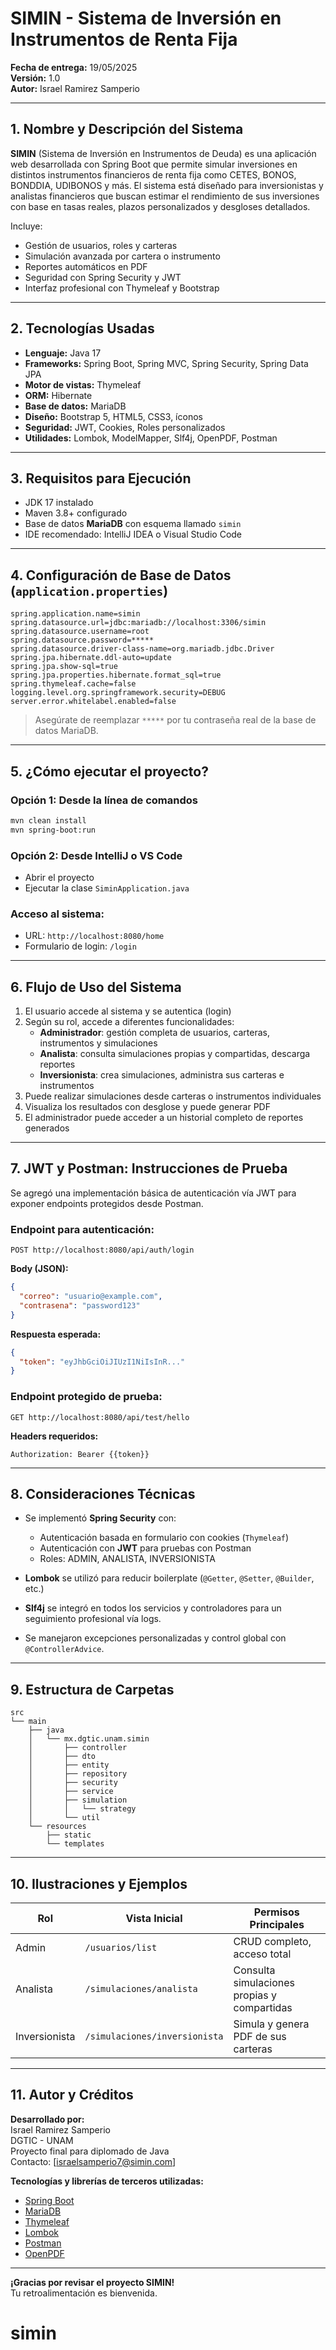 
# SIMIN - Sistema de Inversión en Instrumentos de Renta Fija

**Fecha de entrega:** 19/05/2025  
**Versión:** 1.0  
**Autor:** Israel Ramirez Samperio

---

## 1. Nombre y Descripción del Sistema

**SIMIN** (Sistema de Inversión en Instrumentos de Deuda) es una aplicación web desarrollada con Spring Boot que permite simular inversiones en distintos instrumentos financieros de renta fija como CETES, BONOS, BONDDIA, UDIBONOS y más. El sistema está diseñado para inversionistas y analistas financieros que buscan estimar el rendimiento de sus inversiones con base en tasas reales, plazos personalizados y desgloses detallados. 

Incluye:
- Gestión de usuarios, roles y carteras
- Simulación avanzada por cartera o instrumento
- Reportes automáticos en PDF
- Seguridad con Spring Security y JWT
- Interfaz profesional con Thymeleaf y Bootstrap

---

## 2. Tecnologías Usadas

- **Lenguaje:** Java 17
- **Frameworks:** Spring Boot, Spring MVC, Spring Security, Spring Data JPA
- **Motor de vistas:** Thymeleaf
- **ORM:** Hibernate
- **Base de datos:** MariaDB
- **Diseño:** Bootstrap 5, HTML5, CSS3, íconos
- **Seguridad:** JWT, Cookies, Roles personalizados
- **Utilidades:** Lombok, ModelMapper, Slf4j, OpenPDF, Postman

---

## 3. Requisitos para Ejecución

- JDK 17 instalado
- Maven 3.8+ configurado
- Base de datos **MariaDB** con esquema llamado `simin`
- IDE recomendado: IntelliJ IDEA o Visual Studio Code

---

## 4. Configuración de Base de Datos (`application.properties`)

```properties
spring.application.name=simin
spring.datasource.url=jdbc:mariadb://localhost:3306/simin
spring.datasource.username=root
spring.datasource.password=*****
spring.datasource.driver-class-name=org.mariadb.jdbc.Driver
spring.jpa.hibernate.ddl-auto=update
spring.jpa.show-sql=true
spring.jpa.properties.hibernate.format_sql=true
spring.thymeleaf.cache=false
logging.level.org.springframework.security=DEBUG
server.error.whitelabel.enabled=false
```

> Asegúrate de reemplazar `*****` por tu contraseña real de la base de datos MariaDB.

---

## 5. ¿Cómo ejecutar el proyecto?

### Opción 1: Desde la línea de comandos
```bash
mvn clean install
mvn spring-boot:run
```

### Opción 2: Desde IntelliJ o VS Code
- Abrir el proyecto
- Ejecutar la clase `SiminApplication.java`

### Acceso al sistema:
- URL: `http://localhost:8080/home`
- Formulario de login: `/login`

---

## 6. Flujo de Uso del Sistema

1. El usuario accede al sistema y se autentica (login)
2. Según su rol, accede a diferentes funcionalidades:
   - **Administrador**: gestión completa de usuarios, carteras, instrumentos y simulaciones
   - **Analista**: consulta simulaciones propias y compartidas, descarga reportes
   - **Inversionista**: crea simulaciones, administra sus carteras e instrumentos
3. Puede realizar simulaciones desde carteras o instrumentos individuales
4. Visualiza los resultados con desglose y puede generar PDF
5. El administrador puede acceder a un historial completo de reportes generados

---

## 7. JWT y Postman: Instrucciones de Prueba

Se agregó una implementación básica de autenticación vía JWT para exponer endpoints protegidos desde Postman.

### Endpoint para autenticación:
```
POST http://localhost:8080/api/auth/login
```

**Body (JSON):**
```json
{
  "correo": "usuario@example.com",
  "contrasena": "password123"
}
```

**Respuesta esperada:**
```json
{
  "token": "eyJhbGciOiJIUzI1NiIsInR..."
}
```

### Endpoint protegido de prueba:
```
GET http://localhost:8080/api/test/hello
```

**Headers requeridos:**
```
Authorization: Bearer {{token}}
```

---

## 8. Consideraciones Técnicas

- Se implementó **Spring Security** con:
  - Autenticación basada en formulario con cookies (`Thymeleaf`)
  - Autenticación con **JWT** para pruebas con Postman
  - Roles: ADMIN, ANALISTA, INVERSIONISTA

- **Lombok** se utilizó para reducir boilerplate (`@Getter`, `@Setter`, `@Builder`, etc.)

- **Slf4j** se integró en todos los servicios y controladores para un seguimiento profesional vía logs.

- Se manejaron excepciones personalizadas y control global con `@ControllerAdvice`.

---

## 9. Estructura de Carpetas

```text
src
└── main
    ├── java
    │   └── mx.dgtic.unam.simin
    │       ├── controller
    │       ├── dto
    │       ├── entity
    │       ├── repository
    │       ├── security
    │       ├── service
    │       ├── simulation
    │       │   └── strategy
    │       └── util
    └── resources
        ├── static
        └── templates
```

---

## 10. Ilustraciones y Ejemplos

| Rol         | Vista Inicial        | Permisos Principales                          |
|-------------|----------------------|-----------------------------------------------|
| Admin       | `/usuarios/list`     | CRUD completo, acceso total                   |
| Analista    | `/simulaciones/analista` | Consulta simulaciones propias y compartidas |
| Inversionista | `/simulaciones/inversionista` | Simula y genera PDF de sus carteras         |

---

## 11. Autor y Créditos

**Desarrollado por:**  
Israel Ramirez Samperio  
DGTIC - UNAM  
Proyecto final para diplomado de Java  
Contacto: [israelsamperio7@simin.com]

**Tecnologías y librerías de terceros utilizadas:**
- [Spring Boot](https://spring.io/projects/spring-boot)
- [MariaDB](https://mariadb.org/)
- [Thymeleaf](https://www.thymeleaf.org/)
- [Lombok](https://projectlombok.org/)
- [Postman](https://www.postman.com/)
- [OpenPDF](https://github.com/LibrePDF/OpenPDF)

---

**¡Gracias por revisar el proyecto SIMIN!**  
Tu retroalimentación es bienvenida.
# simin
